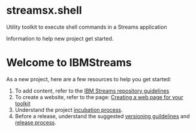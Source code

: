 # streamsx.shell
Utility toolkit to execute shell commands in a Streams application


Information to help new project get started.

# Welcome to IBMStreams

As a new project, here are a few resources to help you get started:

1.  To add content, refer to the [IBM Streams repository guidelines](https://github.com/IBMStreams/administration/wiki/IBMStreams-repository-guidelines)
2.  To create a website, refer to the page: [Creating a web page for your toolkit](https://github.com/IBMStreams/administration/wiki/Creating-a-web-page-for-your-toolkit)
3.  Understand the project [incubation process](https://github.com/IBMStreams/administration/wiki/Project-Incubation-Process).
4.  Before a release, understand the suggested [versioning guildelines](https://github.com/IBMStreams/administration/wiki/Toolkit-Versions) and [release process](https://github.com/IBMStreams/administration/wiki/On-Demand-Release-Process).
